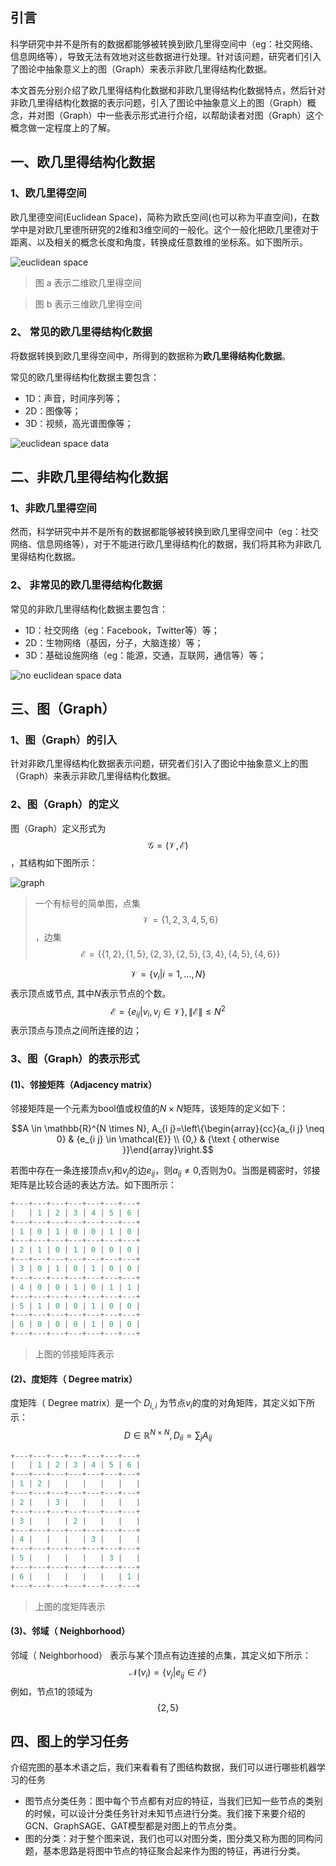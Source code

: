 ## 引言

科学研究中并不是所有的数据都能够被转换到欧几里得空间中（eg：社交网络、信息网络等），导致无法有效地对这些数据进行处理。针对该问题，研究者们引入了图论中抽象意义上的图（Graph）来表示非欧几里得结构化数据。

本文首先分别介绍了欧几里得结构化数据和非欧几里得结构化数据特点，然后针对非欧几里得结构化数据的表示问题，引入了图论中抽象意义上的图（Graph）概念，并对图（Graph）中一些表示形式进行介绍，以帮助读者对图（Graph）这个概念做一定程度上的了解。

## 一、欧几里得结构化数据

### 1、欧几里得空间

欧几里德空间(Euclidean Space)，简称为欧氏空间(也可以称为平直空间)，在数学中是对欧几里德所研究的2维和3维空间的一般化。这个一般化把欧几里德对于距离、以及相关的概念长度和角度，转换成任意数维的坐标系。如下图所示。

![euclidean space](http://ww4.sinaimg.cn/large/006tNc79ly1g46vmxsp95j30lu0b3adf.jpg)

> 图 a 表示二维欧几里得空间

> 图 b 表示三维欧几里得空间

### 2、 常见的欧几里得结构化数据

将数据转换到欧几里得空间中，所得到的数据称为**欧几里得结构化数据**。

常见的欧几里得结构化数据主要包含：

- 1D：声音，时间序列等；
- 2D：图像等；
- 3D：视频，高光谱图像等；

![euclidean space data](http://ww4.sinaimg.cn/large/006tNc79ly1g46vmukxctj30l8090q5a.jpg)

## 二、非欧几里得结构化数据

### 1、非欧几里得空间

然而，科学研究中并不是所有的数据都能够被转换到欧几里得空间中（eg：社交网络、信息网络等），对于不能进行欧几里得结构化的数据，我们将其称为非欧几里得结构化数据。

### 2、 非常见的欧几里得结构化数据

常见的非欧几里得结构化数据主要包含：

- 1D：社交网络（eg：Facebook，Twitter等）等；
- 2D：生物网络（基因，分子，大脑连接）等；
- 3D：基础设施网络（eg：能源，交通，互联网，通信等）等；

![no euclidean space data](http://ww1.sinaimg.cn/large/006tNc79ly1g46vm87j37j30r807841t.jpg)

## 三、图（Graph）

### 1、图（Graph）的引入

针对非欧几里得结构化数据表示问题，研究者们引入了图论中抽象意义上的图（Graph）来表示非欧几里得结构化数据。

### 2、图（Graph）的定义

图（Graph）定义形式为$$\mathcal{G}=(\mathcal{V}, \mathcal{E})$$，其结构如下图所示：

![graph](http://ww3.sinaimg.cn/large/006tNc79ly1g46vmn1lj8j30c8083q30.jpg)

> 一个有标号的简单图，点集$$\mathcal{V}= \{1, 2, 3, 4, 5, 6\}$$，边集$$\mathcal{E} = \{\{1,2\}, \{1,5\}, \{2,3\}, \{2,5\}, \{3,4\}, \{4,5\}, \{4,6\}\}$$

$$\mathcal{V}=\left\{v_{i} | i=1, \ldots, N\right\}$$ 表示顶点或节点, 其中$N$表示节点的个数。
$$\mathcal{E}=\left\{e_{i j} | v_{i}, v_{j} \in \mathcal{V}\right\},\|\mathcal{E}\| \leq N^{2}$$ 表示顶点与顶点之间所连接的边；

### 3、图（Graph）的表示形式

#### (1)、邻接矩阵（Adjacency matrix）

邻接矩阵是一个元素为bool值或权值的$N\times N$矩阵，该矩阵的定义如下：

$$A \in \mathbb{R}^{N \times N}, A_{i j}=\left\{\begin{array}{cc}{a_{i j} \neq 0} & {e_{i j} \in \mathcal{E}} \\ {0,} & {\text { otherwise }}\end{array}\right.$$

若图中存在一条连接顶点$v_i$和$v_j$的边$e_{i j}$，则$a_{i j} \neq 0$,否则为0。当图是稠密时，邻接矩阵是比较合适的表达方法。如下图所示：

```c++
+---+---+---+---+---+---+---+
|   | 1 | 2 | 3 | 4 | 5 | 6 |
+---+---+---+---+---+---+---+
| 1 | 0 | 1 | 0 | 0 | 1 | 0 |
+---+---+---+---+---+---+---+
| 2 | 1 | 0 | 1 | 0 | 0 | 0 |
+---+---+---+---+---+---+---+
| 3 | 0 | 1 | 0 | 1 | 0 | 0 |
+---+---+---+---+---+---+---+
| 4 | 0 | 0 | 1 | 0 | 1 | 1 |
+---+---+---+---+---+---+---+
| 5 | 1 | 0 | 0 | 1 | 0 | 0 |
+---+---+---+---+---+---+---+
| 6 | 0 | 0 | 0 | 1 | 0 | 0 |
+---+---+---+---+---+---+---+
```

> 上图的邻接矩阵表示

#### (2)、度矩阵（ Degree matrix）

度矩阵（ Degree matrix）是一个 $D_{i,i}$ 为节点$v_i$的度的对角矩阵，其定义如下所示：
$$
D \in \mathbb{R}^{N \times N}, D_{i i}=\sum_{j} A_{i j}
$$

```c++
+---+---+---+---+---+---+---+
|   | 1 | 2 | 3 | 4 | 5 | 6 |
+---+---+---+---+---+---+---+
| 1 | 2 |   |   |   |   |   |
+---+---+---+---+---+---+---+
| 2 |   | 3 |   |   |   |   |
+---+---+---+---+---+---+---+
| 3 |   |   | 2 |   |   |   |
+---+---+---+---+---+---+---+
| 4 |   |   |   | 3 |   |   |
+---+---+---+---+---+---+---+
| 5 |   |   |   |   | 3 |   |
+---+---+---+---+---+---+---+
| 6 |   |   |   |   |   | 1 |
+---+---+---+---+---+---+---+
```

> 上图的度矩阵表示

#### (3)、邻域（ Neighborhood）

邻域（ Neighborhood） 表示与某个顶点有边连接的点集，其定义如下所示：
$$
\mathcal{N}\left(v_{i}\right)=\left\{v_{j} | e_{i j} \in \mathcal{E}\right\}
$$
例如，节点$1$的领域为$$\{2, 5\}$$

## 四、图上的学习任务

介绍完图的基本术语之后，我们来看看有了图结构数据，我们可以进行哪些机器学习的任务

- 图节点分类任务：图中每个节点都有对应的特征，当我们已知一些节点的类别的时候，可以设计分类任务针对未知节点进行分类。我们接下来要介绍的 GCN、GraphSAGE、GAT模型都是对图上的节点分类。
- 图的分类：对于整个图来说，我们也可以对图分类，图分类又称为图的同构问题，基本思路是将图中节点的特征聚合起来作为图的特征，再进行分类。

